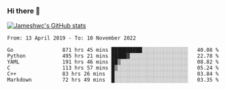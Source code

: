 ### Hi there 👋

[![Jameshwc's GitHub stats](https://github-readme-stats.vercel.app/api?username=jameshwc)](https://github.com/anuraghazra/github-readme-stats)

<!--START_SECTION:waka-->

```text
From: 13 April 2019 - To: 10 November 2022

Go                871 hrs 45 mins ██████████░░░░░░░░░░░░░░░   40.08 %
Python            495 hrs 21 mins █████▓░░░░░░░░░░░░░░░░░░░   22.78 %
YAML              191 hrs 46 mins ██▒░░░░░░░░░░░░░░░░░░░░░░   08.82 %
C                 113 hrs 57 mins █▒░░░░░░░░░░░░░░░░░░░░░░░   05.24 %
C++               83 hrs 26 mins  █░░░░░░░░░░░░░░░░░░░░░░░░   03.84 %
Markdown          72 hrs 49 mins  █░░░░░░░░░░░░░░░░░░░░░░░░   03.35 %
```

<!--END_SECTION:waka-->